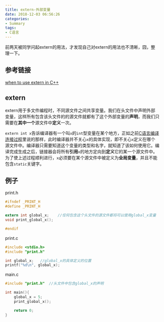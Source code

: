 ```yaml
---
title: extern-外部变量
date: 2018-12-03 06:56:26
categories:
- Summary
tags:
- C语言
---
```

前两天被同学问起extern的用法，才发现自己对extern的用法也不清晰，囧，整理一下。
<!--more-->
## 参考链接
[when to use extern in C++](https://stackoverflow.com/questions/10422034/when-to-use-extern-in-c)

## extern
extern用于多文件编程时，不同源文件之间共享变量。我们在头文件中声明外部变量，这样所有包含该头文件的的源文件就都有了这个外部变量的**声明**，而我们只需要在**其中一个**源文件中**定义**一次。

``extern int x``告诉编译器有一个叫``x``的``int``型变量在某个地方，正如之前[C语言编译连接过程](https://ain-crad.github.io/2018/12/02/C%E8%AF%AD%E8%A8%80%E7%BC%96%E8%AF%91%E8%BF%9E%E6%8E%A5%E8%BF%87%E7%A8%8B%E4%BB%A5%E5%8F%8A-h%E5%92%8C-c%E6%96%87%E4%BB%B6%E8%A7%A3%E6%9E%90/)里说的那样，此时编译器并不关心``x``的具体实现，即不关心``x``定义在哪个源文件中。编译器只需要知道这个变量的类型和名字，就知道了该如何使用它。编译完成生成之后，链接器会将所有**引用**``x``的地方定向到**定义**它的某一个源文件中。
为了使上述过程顺利进行，``x``必须要在某个源文件中被定义为**全局变量**，并且不能包含``static``关键字。

## 例子
print.h
```C
#ifndef _PRINT_H
#define _PRINT_H

extern int global_x;    //任何包含这个头文件的源文件都将可以使用global_x变量
void print_global_x();

#endif

```

print.c
```C
#include <stdio.h>
#include "print.h"

int global_x;   //global_x的具体定义的位置
printf("%d\n", global_x);
```

main.c
```C
#include "print.h"  //头文件中包含global_x的声明

int main(){
    global_x = 5;
    print_global_x();

    return 0;
}
```